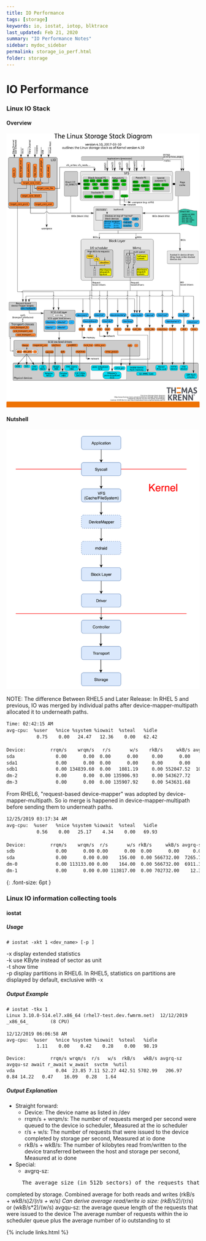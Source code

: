 ```yaml
---
title: IO Performance
tags: [storage]
keywords: io, iostat, iotop, blktrace 
last_updated: Feb 21, 2020
summary: "IO Performance Notes"
sidebar: mydoc_sidebar
permalink: storage_io_perf.html
folder: storage
---
```


IO Performance
======

### Linux IO Stack

#### Overview  
[![Linux IO Stack](images/storage/Linux-storage-stack-diagram_v4.10.png)](https://www.thomas-krenn.com/en/wiki/Linux_Storage_Stack_Diagram)

#### Nutshell  
![Linux IO Nutshell](images/storage/io.png)

NOTE: The difference Between RHEL5 and Later Release:
In RHEL 5 and previous, IO was merged by individual paths after device-mapper-multipath allocated it to underneath paths.
```bash
Time: 02:42:15 AM
avg-cpu:  %user   %nice %system %iowait  %steal   %idle
           0.75    0.00   24.47   12.36    0.00   62.42

Device:         rrqm/s    wrqm/s   r/s       w/s    rkB/s     wkB/s avgrq-sz avgqu-sz   await  svctm  %util
sda               0.00      0.00  0.00      0.00     0.00      0.00     0.00     0.00    0.00   0.00   0.00
sda1              0.00      0.00  0.00      0.00     0.00      0.00     0.00     0.00    0.00   0.00   0.00 sdb               0.00 134838.61  0.00   1081.19     0.00 552047.52  1021.19   105.60   99.01   0.92  99.21
sdb1              0.00 134839.60  0.00   1081.19     0.00 552047.52  1021.19   105.60   99.01   0.92  99.21
dm-2              0.00      0.00  0.00 135906.93     0.00 543627.72     8.00 13423.23   99.65   0.01  99.50
dm-3              0.00      0.00  0.00 135907.92     0.00 543631.68     8.00 13386.22   99.65   0.01  99.31
```

From RHEL6, "request-based device-mapper" was adopted by device-mapper-multipath. So io merge is happened in device-mapper-multipath before sending them to underneath paths.

```bash
12/25/2019 03:17:34 AM
avg-cpu:  %user   %nice %system %iowait  %steal   %idle
           0.56    0.00   25.17    4.34    0.00   69.93

Device:         rrqm/s    wrqm/s  r/s       w/s rkB/s     wkB/s avgrq-sz  avgqu-sz  await r_await w_await svctm  %util
sdb               0.00      0.00 0.00      0.00  0.00      0.00     0.00      0.00   0.00    0.00    0.00  0.00   0.00
sda               0.00      0.00 0.00    156.00  0.00 566732.00  7265.79     34.56 220.37    0.00  220.37  6.41 100.00
dm-0              0.00 113133.00 0.00    164.00  0.00 566732.00  6911.37    150.71 846.07    0.00  846.07  6.10 100.00
dm-1              0.00      0.00 0.00 113817.00  0.00 702732.00    12.35 111791.51 896.90    0.00  896.90  0.01 100.10
```
{: .font-size: 6pt }

### Linux IO information collecting tools
#### iostat
##### Usage
```
# iostat -xkt 1 <dev_name> [-p ]
```
-x    display extended statistics  
-k    use KByte instead of sector as unit  
-t    show time  
-p    display partitions in RHEL6. In RHEL5, statistics on partitions are displayed by default, exclusive with -x  

##### Output Example
```
# iostat -tkx 1
Linux 3.10.0-514.el7.x86_64 (rhel7-test.dev.fwmrm.net)  12/12/2019      _x86_64_        (8 CPU)

12/12/2019 06:06:58 AM
avg-cpu:  %user   %nice %system %iowait  %steal   %idle
           1.11    0.00    0.42    0.28    0.00   98.19

Device:         rrqm/s wrqm/s  r/s   w/s  rkB/s   wkB/s avgrq-sz avgqu-sz await r_await w_await  svctm  %util
vda               0.04  23.85 7.11 52.27 442.51 5702.99   206.97     0.84 14.22   0.47    16.09   0.28   1.64
```
##### Output Explanation
- Straight forward:  
    - Device: The device name as listed in /dev  
    - rrqm/s + wrqm/s: The number of requests merged per second were queued to the device io scheduler, Measured at the io scheduler
    - r/s + w/s: The number of requests that were issued to the device completed by storage per second, Measured at io done
    - rkB/s + wkB/s: The number of kilobytes read from/written to the device transferred between the host and storage per second, Measured at io done
- Special:
    - avgrq-sz:
    <pre>
    The average size (in 512b sectors) of the requests that were issued to the device
completed by storage.
    Combined average for both reads and writes
    (rkB/s + wkB/s)*2/(r/s + w/s)
    Can derive average read/write io size: (rkB/s*2)/(r/s) or (wkB/s*2)/(w/s)
    </pre>
avgqu-sz:
the average queue length of the requests that were issued to the device
The average number of requests within the io scheduler queue plus the average
number of io outstanding to st



{% include links.html %}
